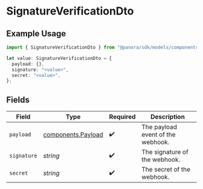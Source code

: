 # SignatureVerificationDto

## Example Usage

```typescript
import { SignatureVerificationDto } from "@panora/sdk/models/components";

let value: SignatureVerificationDto = {
  payload: {},
  signature: "<value>",
  secret: "<value>",
};
```

## Fields

| Field                                                    | Type                                                     | Required                                                 | Description                                              |
| -------------------------------------------------------- | -------------------------------------------------------- | -------------------------------------------------------- | -------------------------------------------------------- |
| `payload`                                                | [components.Payload](../../models/components/payload.md) | :heavy_check_mark:                                       | The payload event of the webhook.                        |
| `signature`                                              | *string*                                                 | :heavy_check_mark:                                       | The signature of the webhook.                            |
| `secret`                                                 | *string*                                                 | :heavy_check_mark:                                       | The secret of the webhook.                               |
